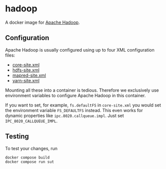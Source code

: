 # hadoop

A docker image for [Apache Hadoop](https://hadoop.apache.org/).

## Configuration

Apache Hadoop is usually configured using up to four XML configuration files:

* [core-site.xml](https://hadoop.apache.org/docs/current/hadoop-project-dist/hadoop-common/core-default.xml)
* [hdfs-site.xml](https://hadoop.apache.org/docs/current/hadoop-project-dist/hadoop-hdfs/hdfs-default.xml)
* [mapred-site.xml](https://hadoop.apache.org/docs/current/hadoop-mapreduce-client/hadoop-mapreduce-client-core/mapred-default.xml)
* [yarn-site.xml](https://hadoop.apache.org/docs/current/hadoop-yarn/hadoop-yarn-common/yarn-default.xml)

Mounting all these into a container is tedious. Therefore we exclusively use environment variables to configure Apache
Hadoop in this container.

If you want to set, for example, `fs.defaultFS` in `core-site.xml` you would set the environment variable
`FS_DEFAULTFS` instead. This even works for dynamic properties like `ipc.8020.callqueue.impl`. Just set
`IPC_8020_CALLQUEUE_IMPL`.

## Testing

To test your changes, run

```
docker compose build
docker compose run sut
```
